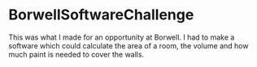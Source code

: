 # BorwellSoftwareChallenge
This was what I made for an opportunity at Borwell. I had to make a software which could calculate the area of a room, the volume and how much paint is needed to cover the walls.
